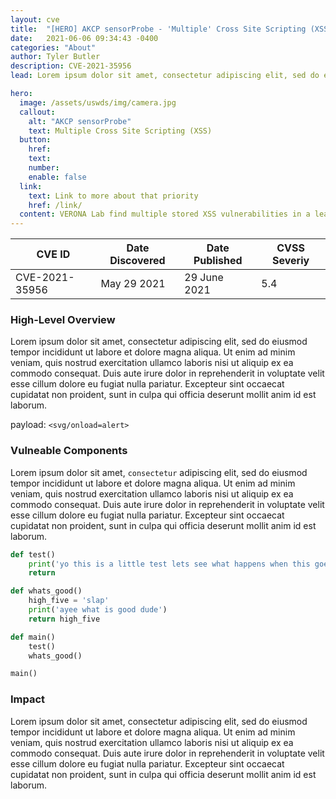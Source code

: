 ```yaml
---
layout: cve
title:  "[HERO] AKCP sensorProbe - 'Multiple' Cross Site Scripting (XSS)"
date:   2021-06-06 09:34:43 -0400
categories: "About"
author: Tyler Butler
description: CVE-2021-35956
lead: Lorem ipsum dolor sit amet, consectetur adipiscing elit, sed do eiusmod tempor incididunt ut labore et dolore magna aliqua. 

hero:
  image: /assets/uswds/img/camera.jpg
  callout:
    alt: "AKCP sensorProbe"
    text: Multiple Cross Site Scripting (XSS)
  button:
    href:
    text:
    number:
    enable: false
  link:
    text: Link to more about that priority
    href: /link/
  content: VERONA Lab find multiple stored XSS vulnerabilities in a leading enviormental monitoring device
---  
```



| CVE ID  	|  Date Discovered 	| Date Published  	|  CVSS Severiy 	|
|---	|---	|---	|---	|
| CVE-2021-35956  	|  May 29 2021 	| 29 June 2021   	|   5.4	|


### High-Level Overview  

Lorem ipsum dolor sit amet, consectetur adipiscing elit, sed do eiusmod tempor incididunt ut labore et dolore magna aliqua. Ut enim ad minim veniam, quis nostrud exercitation ullamco laboris nisi ut aliquip ex ea commodo consequat. Duis aute irure dolor in reprehenderit in voluptate velit esse cillum dolore eu fugiat nulla pariatur. Excepteur sint occaecat cupidatat non proident, sunt in culpa qui officia deserunt mollit anim id est laborum.

payload: `<svg/onload=alert>`  


### Vulneable Components   

Lorem ipsum dolor sit amet, `consectetur` adipiscing elit, sed do eiusmod tempor incididunt ut labore et dolore magna aliqua. Ut enim ad minim veniam, quis nostrud exercitation ullamco laboris nisi ut aliquip ex ea commodo consequat. Duis aute irure dolor in reprehenderit in voluptate velit esse cillum dolore eu fugiat nulla pariatur. Excepteur sint occaecat cupidatat non proident, sunt in culpa qui officia deserunt mollit anim id est laborum.


```python
def test()
    print('yo this is a little test lets see what happens when this goes on and on and on and on and onnnnnnnnnn yoooooooo')
    return

def whats_good()
    high_five = 'slap'
    print('ayee what is good dude')
    return high_five

def main()
    test()
    whats_good()

main()
```


### Impact   

Lorem ipsum dolor sit amet, consectetur adipiscing elit, sed do eiusmod tempor incididunt ut labore et dolore magna aliqua. Ut enim ad minim veniam, quis nostrud exercitation ullamco laboris nisi ut aliquip ex ea commodo consequat. Duis aute irure dolor in reprehenderit in voluptate velit esse cillum dolore eu fugiat nulla pariatur. Excepteur sint occaecat cupidatat non proident, sunt in culpa qui officia deserunt mollit anim id est laborum.

